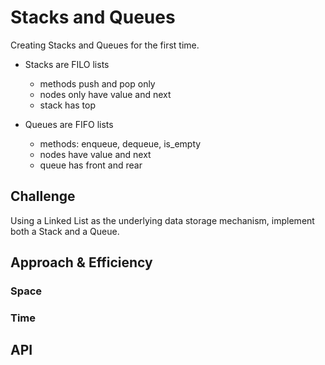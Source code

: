 # Stacks and Queues
<!-- Short summary or background information -->
Creating Stacks and Queues for the first time.
- Stacks are FILO lists
  - methods push and pop only
  - nodes only have value and next
  - stack has top

- Queues are FIFO lists
  - methods: enqueue, dequeue, is_empty
  - nodes have value and next
  - queue has front and rear

## Challenge
<!-- Description of the challenge -->
Using a Linked List as the underlying data storage mechanism, implement both a Stack and a Queue.

## Approach & Efficiency
<!-- What approach did you take? Why? What is the Big O space/time for this approach? -->
### Space

### Time

## API
<!-- Description of each method publicly available to your Stack and Queue-->